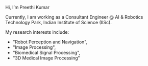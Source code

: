 Hi, I’m Preethi Kumar

Currently, I am working as a Consultant Engineer @ AI & Robotics Technology Park, Indian Institute of Science (IISc).

My research interests include:
- "Robot Perception and Navigation",
- "Image Processing",
- "Biomedical Signal Processing",
- "3D Medical Image Processing"
  
  
  

<!---
preethik14/preethik14 is a ✨ special ✨ repository because its `README.md` (this file) appears on your GitHub profile.
You can click the Preview link to take a look at your changes.
--->
